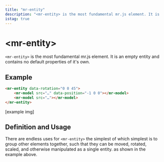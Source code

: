 ```yaml
---
title: "mr-entity"
description: "<mr-entity> is the most fundamental mr.js element. It is an empty entity and contains no default properties of it's own."
istag: true
---
```

# &lt;mr-entity&gt;

`<mr-entity>` is the most fundamental mr.js element. It is an empty entity and contains no default properties of it's own. 

## Example

```html
<mr-entity data-rotation="0 0 45">
    <mr-model src="…" data-position="-1 0 0"></mr-model>
    <mr-model src="…"></mr-model>
</mr-entity>
```

\[example img\]

## Definition and Usage

There are endless uses for `<mr-entity>` the simplest of which simplest is to group other elements together, such that they can be moved, rotated, scaled, and otherwise manipulated as a single entity. as shown in the example above.
